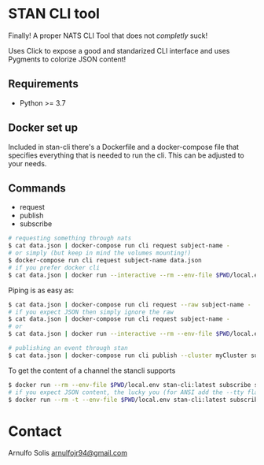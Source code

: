 # STAN CLI tool


Finally! A proper NATS CLI Tool that does not *completly* suck!

Uses Click to expose a good and standarized CLI interface and uses Pygments to colorize JSON content!

## Requirements

* Python >= 3.7

## Docker set up

Included in stan-cli there's a Dockerfile and a docker-compose file that specifies everything that is needed to run the cli.
This can be adjusted to your needs.

## Commands

* request
* publish
* subscribe

```bash
# requesting something through nats
$ cat data.json | docker-compose run cli request subject-name -
# or simply (but keep in mind the volumes mounting!)
$ docker-compose run cli request subject-name data.json
# if you prefer docker cli
$ cat data.json | docker run --interactive --rm --env-file $PWD/local.env stan-cli:latest request subject -
```

Piping is as easy as:

```bash
$ cat data.json | docker-compose run cli request --raw subject-name - | jq -s .
# if you expect JSON then simply ignore the raw
$ cat data.json | docker-compose run cli request subject-name -
# or
$ cat data.json | docker run --interactive --rm --env-file $PWD/local.env stan-cli:latest request subject - | jq .
```

```bash
# publishing an event through stan
$ cat data.json | docker-compose run cli publish --cluster myCluster subject-name -
```


To get the content of a channel the stancli supports

```bash
$ docker run --rm --env-file $PWD/local.env stan-cli:latest subscribe subject
# if you expect JSON content, the lucky you (for ANSI add the --tty flag to docker run)
$ docker run --rm -t --env-file $PWD/local.env stan-cli:latest subscribe subject --pretty-json
```

# Contact

Arnulfo Solis
arnulfojr94@gmail.com
